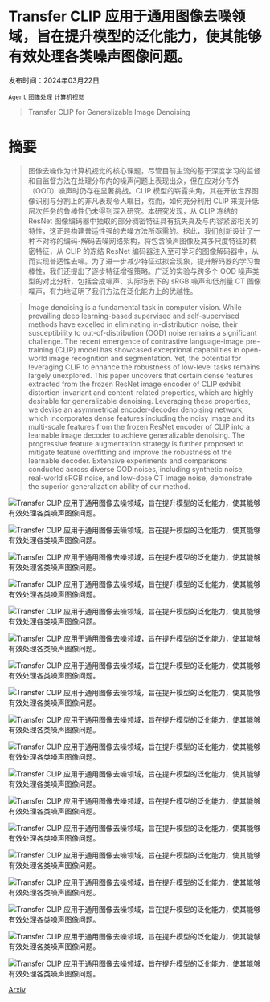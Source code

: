 # Transfer CLIP 应用于通用图像去噪领域，旨在提升模型的泛化能力，使其能够有效处理各类噪声图像问题。

发布时间：2024年03月22日

`Agent` `图像处理` `计算机视觉`

> Transfer CLIP for Generalizable Image Denoising

# 摘要

> 图像去噪作为计算机视觉的核心课题，尽管目前主流的基于深度学习的监督和自监督方法在处理分布内的噪声问题上表现出众，但在应对分布外（OOD）噪声时仍存在显著挑战。CLIP 模型的崭露头角，其在开放世界图像识别与分割上的非凡表现令人瞩目，然而，如何充分利用 CLIP 来提升低层次任务的鲁棒性仍未得到深入研究。本研究发现，从 CLIP 冻结的 ResNet 图像编码器中抽取的部分稠密特征具有抗失真及与内容紧密相关的特性，这正是构建普适性强的去噪方法所亟需的。据此，我们创新设计了一种不对称的编码-解码去噪网络架构，将包含噪声图像及其多尺度特征的稠密特征，从 CLIP 的冻结 ResNet 编码器注入至可学习的图像解码器中，从而实现普适性去噪。为了进一步减少特征过拟合现象，提升解码器的学习鲁棒性，我们还提出了逐步特征增强策略。广泛的实验与跨多个 OOD 噪声类型的对比分析，包括合成噪声、实际场景下的 sRGB 噪声和低剂量 CT 图像噪声，有力地证明了我们方法在泛化能力上的优越性。

> Image denoising is a fundamental task in computer vision. While prevailing deep learning-based supervised and self-supervised methods have excelled in eliminating in-distribution noise, their susceptibility to out-of-distribution (OOD) noise remains a significant challenge. The recent emergence of contrastive language-image pre-training (CLIP) model has showcased exceptional capabilities in open-world image recognition and segmentation. Yet, the potential for leveraging CLIP to enhance the robustness of low-level tasks remains largely unexplored. This paper uncovers that certain dense features extracted from the frozen ResNet image encoder of CLIP exhibit distortion-invariant and content-related properties, which are highly desirable for generalizable denoising. Leveraging these properties, we devise an asymmetrical encoder-decoder denoising network, which incorporates dense features including the noisy image and its multi-scale features from the frozen ResNet encoder of CLIP into a learnable image decoder to achieve generalizable denoising. The progressive feature augmentation strategy is further proposed to mitigate feature overfitting and improve the robustness of the learnable decoder. Extensive experiments and comparisons conducted across diverse OOD noises, including synthetic noise, real-world sRGB noise, and low-dose CT image noise, demonstrate the superior generalization ability of our method.

![Transfer CLIP 应用于通用图像去噪领域，旨在提升模型的泛化能力，使其能够有效处理各类噪声图像问题。](../../../paper_images/2403.15132/x1.png)

![Transfer CLIP 应用于通用图像去噪领域，旨在提升模型的泛化能力，使其能够有效处理各类噪声图像问题。](../../../paper_images/2403.15132/x2.png)

![Transfer CLIP 应用于通用图像去噪领域，旨在提升模型的泛化能力，使其能够有效处理各类噪声图像问题。](../../../paper_images/2403.15132/x3.png)

![Transfer CLIP 应用于通用图像去噪领域，旨在提升模型的泛化能力，使其能够有效处理各类噪声图像问题。](../../../paper_images/2403.15132/x4.png)

![Transfer CLIP 应用于通用图像去噪领域，旨在提升模型的泛化能力，使其能够有效处理各类噪声图像问题。](../../../paper_images/2403.15132/x5.png)

![Transfer CLIP 应用于通用图像去噪领域，旨在提升模型的泛化能力，使其能够有效处理各类噪声图像问题。](../../../paper_images/2403.15132/x6.png)

![Transfer CLIP 应用于通用图像去噪领域，旨在提升模型的泛化能力，使其能够有效处理各类噪声图像问题。](../../../paper_images/2403.15132/x7.png)

![Transfer CLIP 应用于通用图像去噪领域，旨在提升模型的泛化能力，使其能够有效处理各类噪声图像问题。](../../../paper_images/2403.15132/x8.png)

![Transfer CLIP 应用于通用图像去噪领域，旨在提升模型的泛化能力，使其能够有效处理各类噪声图像问题。](../../../paper_images/2403.15132/x9.png)

![Transfer CLIP 应用于通用图像去噪领域，旨在提升模型的泛化能力，使其能够有效处理各类噪声图像问题。](../../../paper_images/2403.15132/x10.png)

![Transfer CLIP 应用于通用图像去噪领域，旨在提升模型的泛化能力，使其能够有效处理各类噪声图像问题。](../../../paper_images/2403.15132/x11.png)

![Transfer CLIP 应用于通用图像去噪领域，旨在提升模型的泛化能力，使其能够有效处理各类噪声图像问题。](../../../paper_images/2403.15132/x12.png)

![Transfer CLIP 应用于通用图像去噪领域，旨在提升模型的泛化能力，使其能够有效处理各类噪声图像问题。](../../../paper_images/2403.15132/x13.png)

![Transfer CLIP 应用于通用图像去噪领域，旨在提升模型的泛化能力，使其能够有效处理各类噪声图像问题。](../../../paper_images/2403.15132/x14.png)

![Transfer CLIP 应用于通用图像去噪领域，旨在提升模型的泛化能力，使其能够有效处理各类噪声图像问题。](../../../paper_images/2403.15132/x15.png)

![Transfer CLIP 应用于通用图像去噪领域，旨在提升模型的泛化能力，使其能够有效处理各类噪声图像问题。](../../../paper_images/2403.15132/x16.png)

![Transfer CLIP 应用于通用图像去噪领域，旨在提升模型的泛化能力，使其能够有效处理各类噪声图像问题。](../../../paper_images/2403.15132/x17.png)

![Transfer CLIP 应用于通用图像去噪领域，旨在提升模型的泛化能力，使其能够有效处理各类噪声图像问题。](../../../paper_images/2403.15132/x18.png)

[Arxiv](https://arxiv.org/abs/2403.15132)